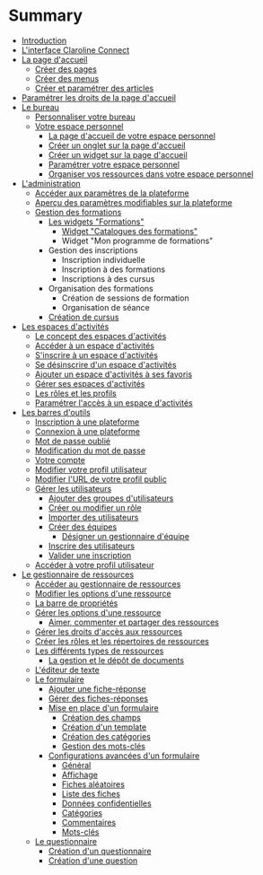 # Summary

* [Introduction](README.md)
* [L'interface Claroline Connect](home/cc-interface.md)
* [La page d'accueil](home/homepage.md)
    * [Créer des pages](home/create-pages.md)
    * [Créer des menus](resources/create-menus.md)
    * [Créer et paramétrer des articles](resources/create-articles.md)
* [Paramétrer les droits de la page d'accueil](home/homepage-rights.md)
* [Le bureau](desktop/desktop.md)
    * [Personnaliser votre bureau](desktop/customize-desktop.md)
    * [Votre espace personnel](desktop/pers-wksp.md)
        * [La page d'accueil de votre espace personnel](desktop/pers-wksp-homepage.md)
        * [Créer un onglet sur la page d'accueil](desktop/home-tab.md)
        * [Créer un widget sur la page d'accueil](desktop/create-widget.md)
        * [Paramétrer votre espace personnel](desktop/pers-wksp-parameters.md)
        * [Organiser vos ressources dans votre espace personnel](desktop/organize-resources.md)
* [L'administration](admin/administration.md)
    * [Accéder aux paramètres de la plateforme](admin/platform-cfg.md)
    * [Aperçu des paramètres modifiables sur la plateforme](admin/platform-parameters.md)
    * [Gestion des formations](admin/gestion-des-formations.md)
        * [Les widgets "Formations"](admin/les-widgets-formations.md)
            * [Widget "Catalogues des formations"](admin/widget-catalogues-des-formations.md)
            * Widget "Mon programme de formations"
        * Gestion des inscriptions
            * Inscription individuelle
            * Inscription à des formations
            * Inscriptions à des cursus
        * Organisation des formations
            * Création de sessions de formation
            * Organisation de séance
        * [Création de cursus](admin/création-de-cursus.md)
* [Les espaces d'activités](workspaces/wksp.md)
    * [Le concept des espaces d'activités](workspaces/workspaces.md)
    * [Accéder à un espace d'activités](workspaces/access-workspace.md)
    * [S'inscrire à un espace d'activités](workspaces/workspace-subscription.md)
    * [Se désinscrire d'un espace d'activités](workspaces/workspace-unsubscription.md)
    * [Ajouter un espace d'activités à ses favoris](workspaces/add-favorite.md)
    * [Gérer ses espaces d'activités](workspaces/manage-workspaces.md)
    * [Les rôles et les profils](workspaces/roles-profiles.md)
    * [Paramétrer l'accès à un espace d'activités](workspaces/access-wksp-parameters.md)
* [Les barres d'outils](tools/tools.md)
    * [Inscription à une plateforme](tools/platform-subscription.md)
    * [Connexion à une plateforme](tools/platform-connexion.md)
    * [Mot de passe oublié](tools/forgotten-password.md)
    * [Modification du mot de passe](tools/edit-password.md)
    * [Votre compte](tools/your-account.md)
    * [Modifier votre profil utilisateur](tools/edit-profile.md)
    * [Modifier l'URL de votre profil public](tools/edit-url.md)
    * [Gérer les utilisateurs](tools/manage-users.md)
        * [Ajouter des groupes d'utilisateurs](tools/add-groups.md)
        * [Créer ou modifier un rôle](tools/create-role.md)
        * [Importer des utilisateurs](tools/import-users.md)
        * [Créer des équipes](tools/create-teams.md)
            * [Désigner un gestionnaire d'équipe](tools/manage-teams.md)
        * [Inscrire des utilisateurs](tools/subscribe-users.md)
        * [Valider une inscription](tools/validate-subscription.md)
    * [Accéder à votre profil utilisateur](tools/access-user-profile.md)
* [Le gestionnaire de ressources](resources/resources.md)
    * [Accéder au gestionnaire de ressources](resources/access-resources.md)
    * [Modifier les options d'une ressource](resources/options-resources.md)
    * [La barre de propriétés](resources/property-bar.md)
    * [Gérer les options d'une ressource](resources/manage-options-resource.md)
        * [Aimer, commenter et partager des ressources](resources/like-resources.md)
    * [Gérer les droits d'accès aux ressources](resources/manage-rights-resources.md)
    * [Créer les rôles et les répertoires de ressources](resources/create-roles-directories.md)
    * [Les différents types de ressources](resources/types-resources.md)
        * [La gestion et le dépôt de documents](resources/manage-documents.md)
    * [L'éditeur de texte](resources/text-editor.md)
    * [Le formulaire](resources/form.md)
        * [Ajouter une fiche-réponse](resources/create-files.md)
        * [Gérer des fiches-réponses](resources/manage-files.md)
        * [Mise en place d'un formulaire](resources/form-cfg.md)
            * [Création des champs](resources/form-fild.md)
            * [Création d'un template](resources/form-templates.md)
            * [Création des catégories](resources/form-category.md)
            * [Gestion des mots-clés](resources/form-keyword.md)
        * [Configurations avancées d'un formulaire](resources/form-cfg2.md)
            * [Général](resources/form-general.md)
            * [Affichage](resources/form-display.md)
            * [Fiches aléatoires](resources/form-random.md)
            * [Liste des fiches](resources/form-listing.md)
            * [Données confidentielles](resources/form-metadata.md)
            * [Catégories](resources/form-categorys.md)
            * [Commentaires](resources/form-comments.md)
            * [Mots-clés](resources/form-keywords.md)
    * [Le questionnaire](resources/quiz/quiz.md)
        * [Création d'un questionnaire](resources/quiz/create_quiz.md)
        * [Création d'une question](resources/quiz/create_question.md)

